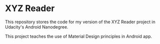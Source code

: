# XYZ Reader

This repository stores the code for my version of the XYZ Reader project in Udacity's Android Nanodegree.

This project teaches the use of Material Design principles in Android app.
